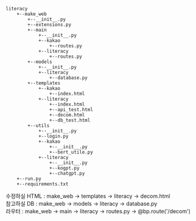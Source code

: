 ```
literacy    
    +--make_web
        +--__init__.py
        +--extensions.py
        +--main
            +--__init__.py
            +--kakao
                +--routes.py
            +--literacy
                +--routes.py    
        +--models
            +--__init__.py
            +--literacy
                +--database.py
        +--templates
            +--kakao
                +--index.html
            +--literacy
                +--index.html   
                +--api_test.html
                +--decom.html
                +--db_test.html
        +--utils
            +--__init__.py
            +--login.py
            +--kakao
                +--__init__.py
                +--bert_utile.py
            +--literacy
                +--__init__.py
                +--kogpt.py
                +--chatgpt.py
    +--run.py    
    +--requirements.txt
```
수정하실 HTML : make_web -> templates -> literacy -> decom.html<br>
참고하실 DB : make_web -> models -> literacy -> database.py<br>
라우터 : make_web -> main -> literacy -> routes.py -> @bp.route('/decom')